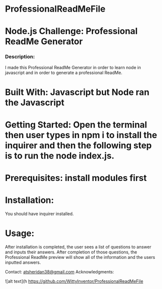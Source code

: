 # ProfessionalReadMeFile

# Node.js Challenge: Professional ReadMe Generator

### Description: 
I made this Professional ReadMe Generator in order to learn node in javascript and in order to generate a professional ReadMe.  

# Built With: Javascript but Node ran the Javascript
# Getting Started: Open the terminal then user types in npm i to install the inquirer and then the following step is to run the node index.js. 

# Prerequisites: install modules first
# Installation: 
You should have inquirer installed. 

# Usage: 
After installation is completed, the user sees a list of questions to answer and inputs their answers. After completion of those questions, the Professional ReadMe preview will show all of the information and the users inputted answers.

 

Contact: atsheridan38@gmail.com 
Acknowledgments: 

![alt text](h
https://github.com/WittyInventor/ProfessionalReadMeFile
